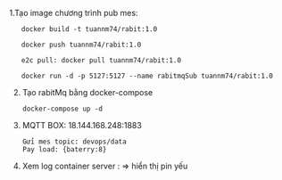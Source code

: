 1.Tạo image chương trình pub mes:

       docker build -t tuannm74/rabit:1.0

       docker push tuannm74/rabit:1.0

       e2c pull: docker pull tuannm74/rabit:1.0
       
       docker run -d -p 5127:5127 --name rabitmqSub tuannm74/rabit:1.0
2. Tạo rabitMq bằng docker-compose

       docker-compose up -d
      
3. MQTT BOX: 18.144.168.248:1883

       Gửi mes topic: devops/data 
       Pay load: {baterry:8}
      
4. Xem log container server :
        => hiển thị pin yếu
      
